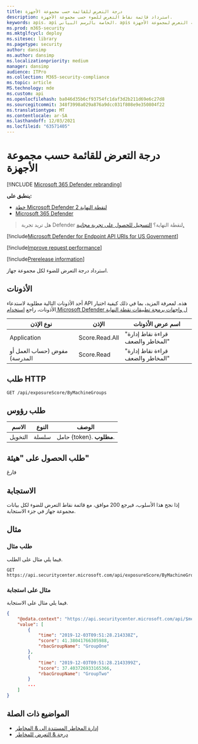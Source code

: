 ```yaml
---
title: درجة التعرض للقائمة حسب مجموعة الأجهزة
description: استرداد قائمة نقاط التعرض للضوء حسب مجموعة الأجهزة.
keywords: apis، api الخاصة بالرسم البياني، apis المعتمدة، الحصول، درجة التعرض للضوء، مجموعة الأجهزة، درجة التعرض لمجموعة الأجهزة
ms.prod: m365-security
ms.mktglfcycl: deploy
ms.sitesec: library
ms.pagetype: security
author: dansimp
ms.author: dansimp
ms.localizationpriority: medium
manager: dansimp
audience: ITPro
ms.collection: M365-security-compliance
ms.topic: article
MS.technology: mde
ms.custom: api
ms.openlocfilehash: ba046d35b6cf93754fc1daf3d2b211d69e6c27d8
ms.sourcegitcommit: 348f3998a029a876a9dcc031f808e9e350804f22
ms.translationtype: MT
ms.contentlocale: ar-SA
ms.lasthandoff: 12/03/2021
ms.locfileid: "63571405"
---
```

# <a name="list-exposure-score-by-device-group"></a>درجة التعرض للقائمة حسب مجموعة الأجهزة

[!INCLUDE [Microsoft 365 Defender rebranding](../../includes/microsoft-defender.md)]

**ينطبق على:**
- [خطة Microsoft Defender لنقطة النهاية 2](https://go.microsoft.com/fwlink/?linkid=2154037)
- [Microsoft 365 Defender](https://go.microsoft.com/fwlink/?linkid=2118804)

> هل تريد تجربة Defender لنقطة النهاية؟ [التسجيل للحصول على تجربة مجانية.](https://signup.microsoft.com/create-account/signup?products=7f379fee-c4f9-4278-b0a1-e4c8c2fcdf7e&ru=https://aka.ms/MDEp2OpenTrial?ocid=docs-wdatp-exposedapis-abovefoldlink)

[!include[Microsoft Defender for Endpoint API URIs for US Government](../../includes/microsoft-defender-api-usgov.md)]

[!include[Improve request performance](../../includes/improve-request-performance.md)]

[!include[Prerelease information](../../includes/prerelease.md)]

استرداد درجة التعرض للضوء لكل مجموعة جهاز.

## <a name="permissions"></a>الأذونات

أحد الأذونات التالية مطلوبة لاستدعاء API هذه. لمعرفة المزيد، بما في ذلك كيفية اختيار الأذونات، راجع [استخدام Microsoft Defender ل واجهات برمجة تطبيقات نقطة النهاية](apis-intro.md)

نوع الإذن|الإذن|اسم عرض الأذونات
---|---|---
Application|Score.Read.All|"قراءة نقاط إدارة المخاطر والضعف"
مفوض (حساب العمل أو المدرسة)|Score.Read|"قراءة نقاط إدارة المخاطر والضعف"

## <a name="http-request"></a>طلب HTTP

```http
GET /api/exposureScore/ByMachineGroups
```

## <a name="request-headers"></a>طلب رؤوس

الاسم|النوع|الوصف
---|---|---
|التخويل|سلسلة|حامل {token}. **مطلوب**.

## <a name="request-body"></a>طلب الحصول على "هيئة"

فارغ

## <a name="response"></a>الاستجابة

إذا نجح هذا الأسلوب، فيرجع 200 موافق، مع قائمة نقاط التعرض للضوء لكل بيانات مجموعة جهاز في جزء الاستجابة.

## <a name="example"></a>مثال

### <a name="example-request"></a>طلب مثال

فيما يلي مثال على الطلب.

```http
GET https://api.securitycenter.microsoft.com/api/exposureScore/ByMachineGroups
```

### <a name="example-response"></a>مثال على استجابة

فيما يلي مثال على الاستجابة.

```json
{
    "@odata.context": "https://api.securitycenter.microsoft.com/api/$metadata#ExposureScore",
    "value": [
        {
            "time": "2019-12-03T09:51:28.214338Z",
            "score": 41.38041766305988,
            "rbacGroupName": "GroupOne"
        },
        {
            "time": "2019-12-03T09:51:28.2143399Z",
            "score": 37.403726933165366,
            "rbacGroupName": "GroupTwo"
        }
        ...
    ]
}
```

## <a name="related-topics"></a>المواضيع ذات الصلة

- [إدارة المخاطر المستندة إلى & المخاطر](/microsoft-365/security/defender-endpoint/next-gen-threat-and-vuln-mgt)
- [درجة & التعرض للمخاطر](/microsoft-365/security/defender-endpoint/tvm-exposure-score)

